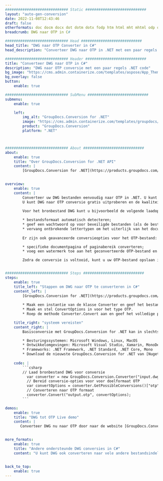 ```yaml
---
############################# Static ############################
layout: "auto-gen-conversion"
date: 2022-11-08T12:43:46
draft: false
otherformats: doc docm docx dot dotm dotx fodp htm html mht mhtml odp odt otp pot potm potx pps ppsm ppsx ppt pptm pptx rtf
breadcrumb: DWG naar OTP in C#

############################# Head ############################
head_title: "DWG naar OTP Converter in C#"
head_description: "Converteer DWG naar OTP in .NET met een paar regels code. Gebruik de GroupDocs Document Conversion API om meer dan 160 bestandsformaten te converteren."

############################# Header ############################
title: "Converteer DWG naar OTP in C#"
description: "DWG naar OTP conversie met een paar regels .NET code"
bg_image: "https://cms.admin.containerize.com/templates/aspose/App_Themes/V3/images/bg/header1.png"
bg_overlay: false
button:
    enable: true

############################# SubMenu ############################
submenu:
    enable: true

    left:
        img_alt: "GroupDocs.Conversion for .NET"
        image: "https://cms.admin.containerize.com/templates/groupdocs/images/product-logos/90x90-noborder/groupdocs-conversion-net.png"
        product: "GroupDocs.Conversion"
        platform: ".NET"



############################# About ############################
about:
    enable: true
    title: "Over GroupDocs.Conversion for .NET API"
    content: |
        [GroupDocs.Conversion for .NET](https://products.groupdocs.com/conversion/net/) kan worden gebruikt om Microsoft Word, Excel, PowerPoint, PDF, Visio en andere formaten te converteren. GroupDocs.Conversion is een standalone API die geschikt is voor back-end en interne systemen waar hoge prestaties vereist zijn. Het is niet afhankelijk van software zoals Microsoft of Open Office.
    

overview:
    enable: true
    content: |
        Converteer uw DWG bestanden eenvoudig naar OTP in .NET. U kunt slechts een paar C# coderegels gebruiken op elk platform naar keuze, zoals - Windows, Linux, macOS.
        U kunt DWG naar OTP conversie gratis uitproberen en de kwaliteit van de conversieresultaten evalueren. Naast eenvoudige scenario's voor bestandsconversie kunt u meer geavanceerde opties proberen voor het laden van het bronbestand DWG en voor het opslaan van het OTP-uitvoerresultaat. 
        
        Voor het bronbestand DWG kunt u bijvoorbeeld de volgende laadopties gebruiken:

        * bestandsformaat automatisch detecteren;
        * geef een wachtwoord op voor beveiligde bestanden (als de bestandsindeling dit ondersteunt);
        * vervang ontbrekende lettertypen om het uiterlijk van het document te behouden.
        
        Er zijn ook geavanceerde conversieopties voor het OTP-bestand:

        * specifieke documentpagina of paginabereik converteren;
        * voeg een watermerk toe aan het geconverteerde OTP-bestand en nog veel meer.

        Zodra de conversie is voltooid, kunt u uw OTP-bestand opslaan in het lokale bestandspad of in opslag van derden, zoals FTP, Amazon S3, Google Drive, Dropbox enz. Let op: om DWG naar {{ te converteren) TO}} er is geen extra software nodig, zoals MS Office, Open Office, Adobe Acrobat Reader enz.


############################# Steps ############################
steps:
    enable: true
    title_left: "Stappen om DWG naar OTP te converteren in C#"
    content_left: |
        [GroupDocs.Conversion for .NET](https://products.groupdocs.com/conversion/net/) maakt het gemakkelijk voor ontwikkelaars om een ​​DWG bestand naar OTP te converteren met een paar regels code.
        
        * Maak een instantie van de klasse Converter en geef het bestand DWG het volledige pad
        * Maak en stel ConvertOptions in voor het type OTP.
        * Roep de methode Converter.Convert aan en geef het volledige pad en formaat (OTP) door als parameter

    title_right: "systeem vereisten"
    content_right: |
        Basisconversie met GroupDocs.Conversion for .NET kan in slechts een paar eenvoudige stappen worden gedaan. Onze API's worden ondersteund op alle belangrijke platforms en besturingssystemen. Voordat u de onderstaande code uitvoert, moet u ervoor zorgen dat de volgende vereisten op uw systeem zijn geïnstalleerd.

        * Besturingssystemen: Microsoft Windows, Linux, MacOS
        * Ontwikkelomgevingen: Microsoft Visual Studio, Xamarin, MonoDevelop
        * Frameworks: .NET Framework, .NET Standard, .NET Core, Mono
        * Download de nieuwste GroupDocs.Conversion for .NET van [Nuget](https://www.nuget.org/packages/groupdocs.conversion)
         
    code: |
        ```csharp    
        // Laad bronbestand DWG voor conversie
          var converter = new GroupDocs.Conversion.Converter("input.dwg");
          // Bereid conversie-opties voor voor doelformaat OTP
          var convertOptions = converter.GetPossibleConversions()["otp"].ConvertOptions;
          // Converteren naar OTP formaat
          converter.Convert("output.otp", convertOptions);
        ```

demos:
    enable: true
    title: "DWG tot OTP Live demo"
    content: |
       Converteer DWG nu naar OTP door naar de website [GroupDocs.Conversion App](https://products.groupdocs.app/conversion/family) te gaan. Online demo heeft de volgende voordelen:
          

more_formats:
    enable: true
    title: "Andere ondersteunde DWG conversies in C#"
    content: "U kunt DWG ook converteren naar vele andere bestandsindelingen. Zie de lijst hieronder."
       
       
back_to_top:
    enable: true
---
```

